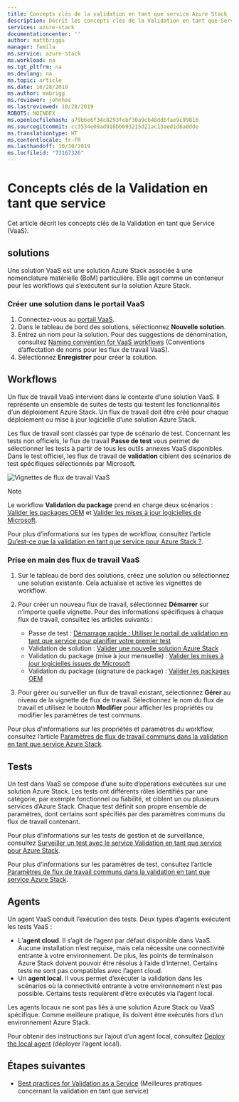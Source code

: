 ```yaml
---
title: Concepts clés de la validation en tant que service Azure Stack | Microsoft Docs
description: Décrit les concepts clés de la Validation en tant que Service Azure Stack.
services: azure-stack
documentationcenter: ''
author: mattbriggs
manager: femila
ms.service: azure-stack
ms.workload: na
ms.tgt_pltfrm: na
ms.devlang: na
ms.topic: article
ms.date: 10/28/2019
ms.author: mabrigg
ms.reviewer: johnhas
ms.lastreviewed: 10/28/2019
ROBOTS: NOINDEX
ms.openlocfilehash: a79b6e6f34c8293febf30a9cb48ddbfae9c99816
ms.sourcegitcommit: cc3534e09ad916bb693215d21ac13aed1d8a0dde
ms.translationtype: HT
ms.contentlocale: fr-FR
ms.lasthandoff: 10/30/2019
ms.locfileid: "73167326"
---
```

# <a name="validation-as-a-service-key-concepts"></a>Concepts clés de la Validation en tant que service

Cet article décrit les concepts clés de la Validation en tant que Service (VaaS).

## <a name="solutions"></a>solutions

Une solution VaaS est une solution Azure Stack associée à une nomenclature matérielle (BoM) particulière. Elle agit comme un conteneur pour les workflows qui s’exécutent sur la solution Azure Stack.

### <a name="create-a-solution-in-the-vaas-portal"></a>Créer une solution dans le portail VaaS

1. Connectez-vous au [portail VaaS](https://azurestackvalidation.com).
2. Dans le tableau de bord des solutions, sélectionnez **Nouvelle solution**.
3. Entrez un nom pour la solution. Pour des suggestions de dénomination, consultez [Naming convention for VaaS workflows](azure-stack-vaas-best-practice.md#naming-convention-for-vaas-solutions) (Conventions d’affectation de noms pour les flux de travail VaaS).
4. Sélectionnez **Enregistrer** pour créer la solution.

## <a name="workflows"></a>Workflows

Un flux de travail VaaS intervient dans le contexte d’une solution VaaS. Il représente un ensemble de suites de tests qui testent les fonctionnalités d’un déploiement Azure Stack. Un flux de travail doit être créé pour chaque déploiement ou mise à jour logicielle d’une solution Azure Stack.

Les flux de travail sont classés par type de scénario de test. Concernant les tests non officiels, le flux de travail **Passe de test** vous permet de sélectionner les tests à partir de tous les outils annexes VaaS disponibles. Dans le test officiel, les flux de travail de **validation** ciblent des scénarios de test spécifiques sélectionnés par Microsoft.

![Vignettes de flux de travail VaaS](media/tile_all-workflows.png)

> [!NOTE]
> Le workflow **Validation du package** prend en charge deux scénarios : [Valider les packages OEM](azure-stack-vaas-validate-oem-package.md) et [Valider les mises à jour logicielles de Microsoft](azure-stack-vaas-validate-microsoft-updates.md).

Pour plus d’informations sur les types de workflow, consultez l’article [Qu’est-ce que la validation en tant que service pour Azure Stack ?](azure-stack-vaas-overview.md).

### <a name="getting-started-with-vaas-workflows"></a>Prise en main des flux de travail VaaS

1. Sur le tableau de bord des solutions, créez une solution ou sélectionnez une solution existante. Cela actualise et active les vignettes de workflow.
2. Pour créer un nouveau flux de travail, sélectionnez **Démarrer** sur n’importe quelle vignette. Pour des informations spécifiques à chaque flux de travail, consultez les articles suivants :
    - Passe de test : [Démarrage rapide : Utiliser le portail de validation en tant que service pour planifier votre premier test](azure-stack-vaas-schedule-test-pass.md)
    - Validation de solution : [Valider une nouvelle solution Azure Stack](azure-stack-vaas-validate-solution-new.md)
    - Validation du package (mise à jour mensuelle) : [Valider les mises à jour logicielles issues de Microsoft](azure-stack-vaas-validate-microsoft-updates.md)
    - Validation du package (signature de package) : [Valider les packages OEM](azure-stack-vaas-validate-oem-package.md)

3. Pour gérer ou surveiller un flux de travail existant, sélectionnez **Gérer** au niveau de la vignette de flux de travail. Sélectionnez le nom du flux de travail et utilisez le bouton **Modifier** pour afficher les propriétés ou modifier les paramètres de test communs.

Pour plus d’informations sur les propriétés et paramètres du workflow, consultez l’article [Paramètres de flux de travail communs dans la validation en tant que service Azure Stack](azure-stack-vaas-parameters.md).

## <a name="tests"></a>Tests

Un test dans VaaS se compose d’une suite d’opérations exécutées sur une solution Azure Stack. Les tests ont différents rôles identifiés par une catégorie, par exemple fonctionnel ou fiabilité, et ciblent un ou plusieurs services d’Azure Stack. Chaque test définit son propre ensemble de paramètres, dont certains sont spécifiés par des paramètres communs du flux de travail contenant.

Pour plus d’informations sur les tests de gestion et de surveillance, consultez [Surveiller un test avec le service Validation en tant que service pour Azure Stack](azure-stack-vaas-monitor-test.md).

Pour plus d’informations sur les paramètres de test, consultez l’article [Paramètres de flux de travail communs dans la validation en tant que service Azure Stack](azure-stack-vaas-parameters.md).

## <a name="agents"></a>Agents

Un agent VaaS conduit l’exécution des tests. Deux types d’agents exécutent les tests VaaS :

- L’**agent cloud**. Il s’agit de l’agent par défaut disponible dans VaaS. Aucune installation n’est requise, mais cela nécessite une connectivité entrante à votre environnement. De plus, les points de terminaison Azure Stack doivent pouvoir être résolus à l’aide d’internet. Certains tests ne sont pas compatibles avec l’agent cloud.
- Un **agent local**. Il vous permet d’exécuter la validation dans les scénarios où la connectivité entrante à votre environnement n’est pas possible. Certains tests requièrent d’être exécutés via l’agent local.

Les agents locaux ne sont pas liés à une solution Azure Stack ou VaaS spécifique. Comme meilleure pratique, ils doivent être exécutés hors d’un environnement Azure Stack.

Pour obtenir des instructions sur l’ajout d’un agent local, consultez [Deploy the local agent](azure-stack-vaas-local-agent.md) (déployer l’agent local).

## <a name="next-steps"></a>Étapes suivantes

- [Best practices for Validation as a Service](azure-stack-vaas-best-practice.md) (Meilleures pratiques concernant la validation en tant que service)
